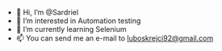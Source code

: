- 👋 Hi, I’m @Sardriel
- 👀 I’m interested in Automation testing
- 🌱 I’m currently learning Selenium
- 📫 You can send me an e-mail to luboskrejci92@gmail.com
